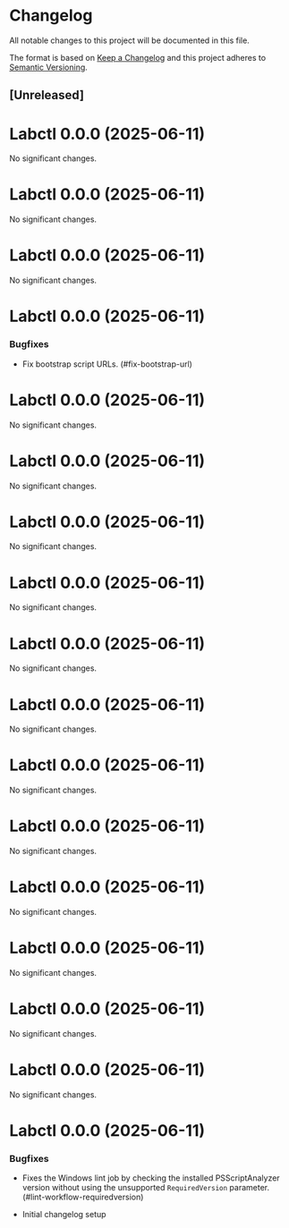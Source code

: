 # Changelog

All notable changes to this project will be documented in this file.

The format is based on [Keep a Changelog](https://keepachangelog.com/en/1.1.0/) and this project adheres to [Semantic Versioning](https://semver.org/spec/v2.0.0.html).

## [Unreleased]
# Labctl 0.0.0 (2025-06-11)

No significant changes.


# Labctl 0.0.0 (2025-06-11)

No significant changes.


# Labctl 0.0.0 (2025-06-11)

No significant changes.


# Labctl 0.0.0 (2025-06-11)

### Bugfixes

- Fix bootstrap script URLs. (#fix-bootstrap-url)


# Labctl 0.0.0 (2025-06-11)

No significant changes.


# Labctl 0.0.0 (2025-06-11)

No significant changes.


# Labctl 0.0.0 (2025-06-11)

No significant changes.


# Labctl 0.0.0 (2025-06-11)

No significant changes.


# Labctl 0.0.0 (2025-06-11)

No significant changes.


# Labctl 0.0.0 (2025-06-11)

No significant changes.


# Labctl 0.0.0 (2025-06-11)

No significant changes.


# Labctl 0.0.0 (2025-06-11)

No significant changes.


# Labctl 0.0.0 (2025-06-11)

No significant changes.


# Labctl 0.0.0 (2025-06-11)

No significant changes.


# Labctl 0.0.0 (2025-06-11)

No significant changes.


# Labctl 0.0.0 (2025-06-11)

No significant changes.


# Labctl 0.0.0 (2025-06-11)

### Bugfixes

- Fixes the Windows lint job by checking the installed PSScriptAnalyzer version without using the unsupported `RequiredVersion` parameter. (#lint-workflow-requiredversion)


- Initial changelog setup
